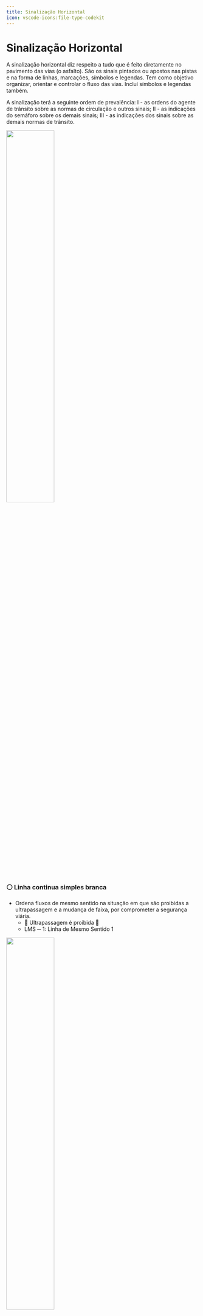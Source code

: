 ```yaml
---
title: Sinalização Horizontal
icon: vscode-icons:file-type-codekit
---
```


# Sinalização Horizontal

A sinalização horizontal diz respeito a tudo que é feito diretamente no pavimento das vias (o asfalto). São os sinais pintados ou apostos nas pistas e na forma de linhas, marcações, símbolos e legendas. Tem como objetivo organizar, orientar e controlar o fluxo das vias. Incluí símbolos e legendas também.

A sinalização terá a seguinte ordem de prevalência:
I - as ordens do agente de trânsito sobre as normas de circulação e outros sinais;
II - as indicações do semáforo sobre os demais sinais;
III - as indicações dos sinais sobre as demais normas de trânsito.

<img width="50%" src="https://uploaddeimagens.com.br/images/004/284/815/full/Tipos-de-faixa-de-transito.png?1672863255.png">

### ⚪️ Linha continua simples branca

- Ordena fluxos de mesmo sentido na situação em que são proibidas a ultrapassagem e a mudança de faixa, por comprometer a segurança viária.
  - 🚫 Ultrapassagem é proibida 🚫
  - LMS ─ 1: Linha de Mesmo Sentido 1

<img src="https://uploaddeimagens.com.br/images/004/284/817/full/faixa07.jpg?1672863357" width="50%">

### ⚪️ Linha seccionada/tracejada branca

- É uma linha branca que ordena fluxos de mesmo sentido de circulação, delimitando o espaço disponível para cada faixa de trânsito e indicando os trechos em que a ultrapassagem e a transposição são permitidas.
  - ✅ Ultrapassagem é permitida ✅
  - LMS ─ 2: Linha de Mesmo Sentido 2

<img width="50%" src="https://uploaddeimagens.com.br/images/004/284/822/original/faixa05.jpg?1672863524">

### 🟡 Linha continua simples amarela

- Divide fluxos opostos de circulação, delimitando o espaço disponível para cada sentido e regulamentando a ultrapassagem e os deslocamentos laterais que são proibidos para os dois sentidos, exceto para acesso a imóvel lindeiro.
  - 🚫 Ultrapassagem é proibida 🚫
  - LFO ─ 1: Linha de Fluxo Oposto 1

<img width="50%" src="https://uploaddeimagens.com.br/images/004/285/114/full/faixa11.jpg?1672879278">

### 🟡 Linha simples tracejada

- Divide fluxos opostos de circulação, delimitando o espaço disponível para cada sentido e indicando que a ultrapassagem e os deslocamentos laterais são permitidos.
  - ✅ Ultrapassagem é permitida ✅
  - LFO ─ 2: Linha de Fluxo Oposto 2

<img width="50%" src="https://uploaddeimagens.com.br/images/004/285/122/full/faixa08.jpg?1672880119">

### 🟡 Linha dupla continua

- Divide fluxos opostos de circulação, delimitando o espaço disponível para cada sentido e regulamentando os trechos em que a ultrapassagem e os deslocamentos laterais são proibidos para os dois sentidos, exceto para acesso a imóvel lindeiro.
  - 🚫 Ultrapassagem é proibida 🚫
  - LFO ─ 3: Linha de Fluxo Oposto 3

<img width="50%" src="https://uploaddeimagens.com.br/images/004/285/125/full/faixa13.jpg?1672880192">

### 🟡 Linha dupla continua | tracejada

- Divide fluxos opostos de circulação, delimitando o espaço disponível para cada sentido e regulamentando os trechos em que a ultrapassagem, a transposição e deslocamento lateral são proibidos num dos sentidos e permitidos no outro.
  - ✅ Permite ultrapassagem do lado seccionado ✅
  - LFO ─ 4: Linha de Fluxo Oposto 4

<img width="50%" src="https://uploaddeimagens.com.br/images/004/285/126/full/Captura_de_Tela_%C3%81rea_de_Sele%C3%A7%C3%A3o_20211230205458.png?1672880251">

<img width="50%" src="https://uploaddeimagens.com.br/images/004/285/127/original/faixa12.jpg?1672880308">

### MFR: Marcação de Faixa Reversível

Marcação de Faixa reversível no contra-fluxo: delimita a faixa que pode ter temporariamente seu sentido de circulação invertido. É utilizada em lugares que possui trânsito intenso em horários de pico.

### Resumo

- ✅ Passagem e ultrapassagem permitida ✅
    - LMS-2: Linha simples tracejada branca ( mão única )
    - LFO-2: Linha simples tracejada amarela ( mão dupla )
    - LFO-4: Linha dupla continua/tracejada amarela ( mão dupla )
- 🚫 Passagem e ultrapassagem proibida 🚫
    - LMS-1: Linha continua simples branca ( mão única )
    - LFO-1: Linha continua simples amarela ( mão dupla )
    - LFO-3: Linha dupla continua amarela ( mão dupla )

<img src="https://uploaddeimagens.com.br/images/004/285/137/original/Captura_de_Tela_%C3%81rea_de_Sele%C3%A7%C3%A3o_20211230201934.png?1672880857">

### Cores

São sinalizadas em 5 cores, sendo elas:

- 🟨 Amarelo: utilizada para sinalizar fluxos de sentidos opostos, espaços proibidos para estacionamento e marcação de obstáculos;
- 🟥 Vermelho: utilizada em ciclovias e símbolos de hospitais, farmácias, entre outros;
- ⬜ Branco: sinaliza fluxos do mesmo sentido, espaços especiais de trechos de vias e estacionamentos, na marcação de faixas de pedestres, na pintura de símbolos e legendas;
- 🟦 Azul: utilizada apenas na pintura de símbolos em áreas especiais de estacionamento ou de embarque e desembarque de pessoas com deficiência física;
- ⬛ Preta: utilizado para dar contraste entre o pavimento e a pintura;

### Padrões e Formas

- **Contínua:** corresponde às linhas sem interrupção, aplicadas em trecho específico de pista;
- **Tracejada ou Seccionada:** corresponde às linhas interrompidas, aplicadas em cadência, utilizando espaçamentos com extensão igual ou maior que o traço;
- **Setas, Símbolos e Legendas:** correspondem às informações representadas em forma de desenho ou inscritas, aplicadas no pavimento, indicando uma situação ou complementando a sinalização vertical existente.

### Classificação

A sinalização horizontal é classificada em:

- **Marcas Longitudinais** – separam e ordenam as correntes de tráfego;
  - Linhas de fluxo ━ que delimitam os sentidos de circulação;
  - Linhas de travessia ━ que delimitam as áreas de travessia de pedestres;
  - Linhas de parada ━ que delimitam as áreas de parada de veículos;
  - Linhas de estacionamento ━ que delimitam as áreas de estacionamento de veículos;
- **Marcas Transversais** – ordenam os deslocamentos frontais dos veículos e disciplinam os deslocamentos de pedestres;
  - Retenção ━ que obrigam os veículos a parar, na cor branca;
  - Redução de velocidade;
  - Linhas para dar preferência;
  - Faixas de travessia de pedestres;
  - Faixas de travessia de ciclistas;
  - Marcação de área de conflito ━ áreas proibidas de estacionar e parar.
- **Marcas de Canalização** – orientam os fluxos de tráfego em uma via;
  - Tem como objetivo canalizar o fluxo da pistas, de forma a evitar colisões entre veículos e com outros objetos;
  - Indica onde condutor não deve passar;
  - Passar por cima de uma marca de canalização é uma infração gravissíma, com multa x3.
  - Estacionar em cima de uma marca de canalização é uma infração grave, com multa e remoção do veículo.
- **Marcas de Delimitação e Controle de Parada e/ou Estacionamento** – delimitam e propiciam o controle das áreas onde é proibido ou regulamentado o estacionamento e/ou a parada de veículos na via;
  - Essas marcas podem limitar um espaço, proibir um trecho específico ou indicar onde ônibus podem parar, para embarque e desembarque de passageiros.
- **Inscrições no Pavimento** – melhoram a percepção do condutor quanto às características de utilização da via.
  - Símbolos e legendas são utilizados para reforçar todas as sinalizações que já estão nas vias ━ como complementação.

### Referências

- [Sinalização Horizontal](https://s3.us-west-2.amazonaws.com/secure.notion-static.com/7f062440-b472-4834-a843-24a7e4101b3a/sinalizacao_horizontal.pdf?X-Amz-Algorithm=AWS4-HMAC-SHA256&X-Amz-Content-Sha256=UNSIGNED-PAYLOAD&X-Amz-Credential=AKIAT73L2G45EIPT3X45%2F20230105%2Fus-west-2%2Fs3%2Faws4_request&X-Amz-Date=20230105T010611Z&X-Amz-Expires=86400&X-Amz-Signature=bafe87ea32208203849b73da700c1344f48ba76abe975824683f5b51e48a284f&X-Amz-SignedHeaders=host&response-content-disposition=filename%3D%22sinalizacao_horizontal.pdf%22&x-id=GetObject)
- [Manual Dnit](https://www.gov.br/dnit/pt-br/rodovias/operacoes-rodoviarias/faixa-de-dominio/regulamentacao-atual/manual-de-sinalizacao-horizontal-contran)